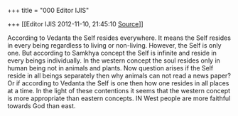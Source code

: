 +++
title = "000 Editor IJIS"

+++
[[Editor IJIS	2012-11-10, 21:45:10 [Source](https://groups.google.com/g/bvparishat/c/DGRVijLzoN0)]]



According to Vedanta the Self resides everywhere. It means the Self resides in every being regardless to living or non-living. However, the Self is only one. But according to Samkhya concept the Self is infinite and reside in every beings individually. In the western concept the soul resides only in human being not in animals and plants. Now question arises if the Self reside in all beings separately then why animals can not read a news paper? Or if according to Vedanta the Self is one then how one resides in all places at a time. In the light of these contentions it seems that the western concept is more appropriate than eastern concepts. IN West people are more faithful towards God than east.  

